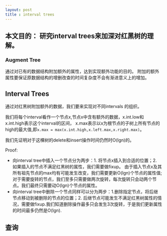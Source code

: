 ```yaml
---
layout: post
title : interval trees
---
```


## 本文目的： 研究interval trees来加深对红黑树的理解。

### Augment Tree
通过对已有的数据结构附加额外的属性，达到实现额外功能的目的。
附加的额外属性要保证原数据结构的增删改查的时间复杂度不会有渐进意义上的增加。

## Interval Trees
通过对红黑树附加额外的数据，我们要来实现对不同intervals 的组织。

我们将每个interval看作一个节点x,节点x中含有额外的数据，x.int.low和x.int.high表示这个interval的区间，
x.max表示以x为根节点的子树上所有节点的high的最大值,即`x.max = max(x.int.high,x.left.max,x.right.max)`。

我们先证明对于这棵树的delete和insert操作时间仍然时O(lgn)的。

Proof:
+ 向interval tree中插入一个节点分为两步：1. 将节点x插入到合适的位置；2. 如果插入的节点不满足红黑树的属性，我们需要做fixup。
由于插入节点x及其所有祖先节点的max均有可能发生改变，我们需要更新O(lgn)个节点的属性值;对于需要旋转的节点，我们至多只需要做两次旋转，每次旋转只会动两个节点。我们最终只需要动O(lgn)个节点的属性。
+ 向interval tree中删除一个节点同样可以分为两步：1.删除指定节点，将后继节点移动到被删除的节点的位置；2. 后继节点可能发生不满足红黑树属性的情况，需要做fixup.我们知道删除操作最多只会发生3次旋转，于是我们更新属性的时间最多仍然是O(lgn).

## 查询


